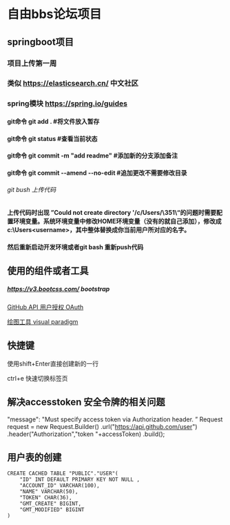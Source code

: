 # 自由bbs论坛项目
## springboot项目
### 项目上传第一周
### 类似 https://elasticsearch.cn/ 中文社区
### spring模块 https://spring.io/guides
#### git命令 git add . #将文件放入暂存
#### git命令 git status #查看当前状态
#### git命令 git commit -m "add readme" #添加新的分支添加备注
#### git命令 git commit --amend --no-edit #追加更改不需要修改目录
###### git bush 上传代码
#### 上传代码时出现 ”Could not create directory '/c/Users/\351\“的问题时需要配置环境变量。系统环境变量中修改HOME环境变量（没有的就自己添加），修改成c:\Users\<username>，其中<username>整体替换成你当前用户所对应的名字。
#### 然后重新启动开发环境或者git bash 重新push代码
## 使用的组件或者工具
##### https://v3.bootcss.com/ bootstrap
[GitHub API 用户授权 OAuth](https://docs.github.com/en/developers/apps/building-oauth-apps/creating-an-oauth-app)

[绘图工具 visual paradigm](https://www.visual-paradigm.com/cn/)

## 快捷键
使用shift+Enter直接创建新的一行

ctrl+e 快速切换标签页

## 解决accesstoken 安全令牌的相关问题  
"message": "Must specify access token via Authorization header. ”
Request request = new Request.Builder()
.url("https://api.github.com/user")
.header("Authorization","token "+accessToken)
.build();

## 用户表的创建
```mysql //h2
CREATE CACHED TABLE "PUBLIC"."USER"(
    "ID" INT DEFAULT PRIMARY KEY NOT NULL ,
    "ACCOUNT_ID" VARCHAR(100),
    "NAME" VARCHAR(50),
    "TOKEN" CHAR(36),
    "GMT_CREATE" BIGINT,
    "GMT_MODIFIED" BIGINT
)


```